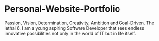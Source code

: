 # Personal-Website-Portfolio
Passion, Vision, Determination, Creativity, Ambition and Goal-Driven.  The lethal 6. I am a young aspiring Software Developer that sees endless innovative possibilities not only in the world of IT but in life itself.
